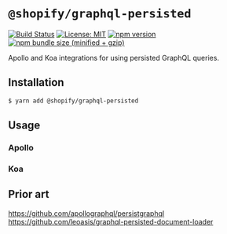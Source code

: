 # `@shopify/graphql-persisted`

[![Build Status](https://travis-ci.org/Shopify/quilt.svg?branch=master)](https://travis-ci.org/Shopify/quilt)
[![License: MIT](https://img.shields.io/badge/License-MIT-green.svg)](LICENSE.md) [![npm version](https://badge.fury.io/js/%40shopify%2Fgraphql-persisted.svg)](https://badge.fury.io/js/%40shopify%2Fgraphql-persisted.svg) [![npm bundle size (minified + gzip)](https://img.shields.io/bundlephobia/minzip/@shopify/graphql-persisted.svg)](https://img.shields.io/bundlephobia/minzip/@shopify/graphql-persisted.svg)

Apollo and Koa integrations for using persisted GraphQL queries.

## Installation

```bash
$ yarn add @shopify/graphql-persisted
```

## Usage

### Apollo

### Koa

## Prior art

https://github.com/apollographql/persistgraphql
https://github.com/leoasis/graphql-persisted-document-loader
